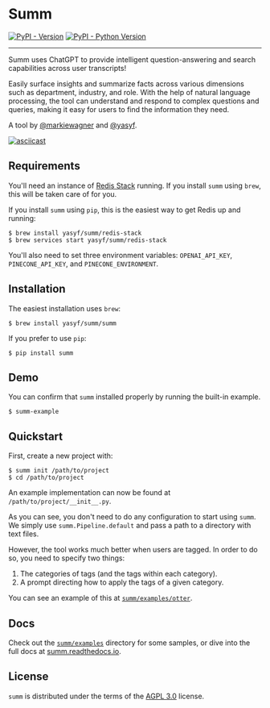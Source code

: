 # Summ

[![PyPI - Version](https://img.shields.io/pypi/v/summ.svg)](https://pypi.org/project/summ)
[![PyPI - Python Version](https://img.shields.io/pypi/pyversions/summ.svg)](https://pypi.org/project/summ)

-----

Summ uses ChatGPT to provide intelligent question-answering and search capabilities across user transcripts!

Easily surface insights and summarize facts across various dimensions such as department, industry, and role. With the help of natural language processing, the tool can understand and respond to complex questions and queries, making it easy for users to find the information they need.

A tool by [@markiewagner](https://github.com/markiewagner) and [@yasyf](https://github.com/yasyf).

[![asciicast](https://asciinema.org/a/6dNMwGgNrmBrnFjyFjbJJ2xLR.svg)](https://asciinema.org/a/6dNMwGgNrmBrnFjyFjbJJ2xLR)

## Requirements

You'll need an instance of [Redis Stack](https://redis.io/docs/stack/get-started/install/) running. If you install `summ` using `brew`, this will be taken care of for you.

If you install `summ` using `pip`, this is the easiest way to get Redis up and running:

```console
$ brew install yasyf/summ/redis-stack
$ brew services start yasyf/summ/redis-stack
```

You'll also need to set three environment variables: `OPENAI_API_KEY`, `PINECONE_API_KEY`, and `PINECONE_ENVIRONMENT`.


## Installation

The easiest installation uses `brew`:

```console
$ brew install yasyf/summ/summ
```

If you prefer to use `pip`:

```console
$ pip install summ
```

## Demo

You can confirm that `summ` installed properly by running the built-in example.

```console
$ summ-example
```

## Quickstart

First, create a new project with:

```
$ summ init /path/to/project
$ cd /path/to/project
```

An example implementation can now be found at `/path/to/project/__init__.py`.

As you can see, you don't need to do any configuration to start using `summ`. We simply use `summ.Pipeline.default` and pass a path to a directory with text files.

However, the tool works much better when users are tagged. In order to do so, you need to specify two things:

1. The categories of tags (and the tags within each category).
2. A prompt directing how to apply the tags of a given category.

You can see an example of this at [`summ/examples/otter`](summ/examples/otter).

## Docs

Check out the [`summ/examples`](summ/examples) directory for some samples, or dive into the full docs at [summ.readthedocs.io](https://summ.readthedocs.io/en/latest/).

## License

`summ` is distributed under the terms of the [AGPL 3.0](https://spdx.org/licenses/AGPL-3.0-only.html) license.
